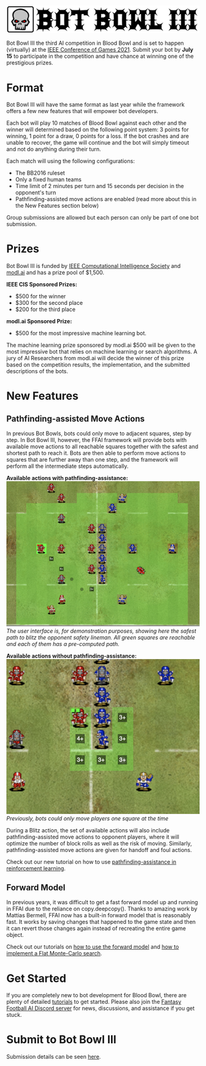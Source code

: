 ![Bot Bowl III](img/botbowl-iii.png?raw=true "Bot Bowl III")

Bot Bowl III the third AI competition in Blood Bowl and is set to happen (virtually) at the [IEEE Conference of Games 2021](https://ieee-cog.org/2021/index.html). 
Submit your bot by **July 15** to participate in the competition and have chance at winning one of the prestigious prizes.

# Format
Bot Bowl III will have the same format as last year while the framework offers a few new features that will empower bot developers. 

Each bot will play 10 matches of Blood Bowl against each other and the winner will determined based on the following point system:
3 points for winning, 1 point for a draw, 0 points for a loss. If the bot crashes and are unable to recover, the game will 
continue and the bot will simply timeout and not do anything during their turn.

Each match will using the following configurations:

- The BB2016 ruleset
- Only a fixed human teams
- Time limit of 2 minutes per turn and 15 seconds per decision in the opponent's turn
- Pathfinding-assisted move actions are enabled (read more about this in the New Features section below)

Group submissions are allowed but each person can only be part of one bot submission.

# Prizes
Bot Bowl III is funded by [IEEE Computational Intelligence Society](https://cis.ieee.org/) and [modl.ai](www.modl.ai) and has a prize pool of $1,500.

**IEEE CIS Sponsored Prizes:**
- $500 for the winner
- $300 for the second place
- $200 for the third place

**modl.ai Sponsored Prize:**
- $500 for the most impressive machine learning bot.

The machine learning prize sponsored by modl.ai $500 will be given to the most impressive bot that relies on machine learning 
or search algorithms. A jury of AI Researchers from modl.ai will decide the winner of this prize based on the competition results, the implementation, and the submitted descriptions of the bots.

# New Features

## Pathfinding-assisted Move Actions
In previous Bot Bowls, bots could only move to adjacent squares, step by step. In Bot Bowl III, however, the FFAI framework 
will provide bots with available move actions to all reachable squares together with the safest and shortest path to reach it.
Bots are then able to perform move actions to squares that are further away than one step, and the framework will perform all 
the intermediate steps automatically. 

**Available actions with pathfinding-assistance:**
![pathfinding](img/pathfinding.png?raw=true "Pathfinding-assisted actions")
*The user interface is, for demonstration purposes, showing here the safest path to blitz the opponent safety lineman. All green squares are reachable and each of them has a pre-computed path.*

**Available actions without pathfinding-assistance:**
![no-athfinding](img/no-pathfinding.png?raw=true "Normal move actions")
*Previously, bots could only move players one square at the time*

During a Blitz action, the set of available actions will also include pathfinding-assisted move actions to opponent players, where it 
will optimize the number of block rolls as well as the risk of moving. Similarly, pathfinding-assisted move actions are given 
for handoff and foul actions.

Check out our new tutorial on how to use [pathfinding-assistance in reinforcement learning](a2c-pathfinding.md). 

## Forward Model
In previous years, it was difficult to get a fast forward model up and running in FFAI due to the reliance on copy.deepcopy(). 
Thanks to amazing work by Mattias Bermell, FFAI now has a built-in forward model that is reasonably fast. 
It works by saving changes that happened to the game state and then it can revert those changes again instead of recreating the entire game object.

Check out our tutorials on [how to use the forward model](forward-model.md) and [how to implement a Flat Monte-Carlo search](a2c-pathfinding.md).

# Get Started
If you are completely new to bot development for Blood Bowl, there are plenty of detailed [tutorials](tutorials.md) to get started.
Please also join the [Fantasy Football AI Discord server](https://discord.gg/MTXMuae) for news, discussions, and assistance if you get stuck.

# Submit to Bot Bowl III
Submission details can be seen [here](submit.md).